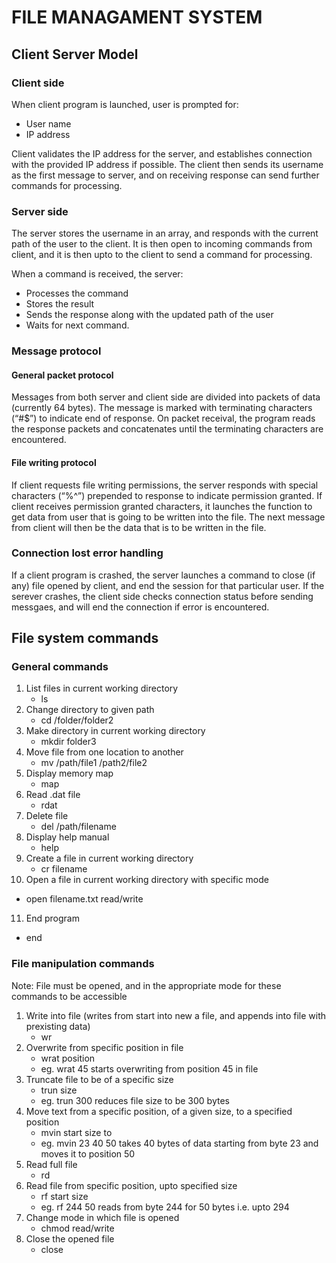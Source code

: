 # FILE MANAGAMENT SYSTEM

## Client Server Model

### Client side

When client program is launched, user is prompted for:
- User name 
- IP address

Client validates the IP address for the server, and establishes connection with the provided IP address if possible.
The client then sends its username as the first message to server, and on receiving response can send further commands for processing. 


### Server side

The server stores the username in an array, and responds with the current path of the user to the client. 
It is then open to incoming commands from client, and it is then upto to the client to send a command for processing.
 
When a command is received, the server:
- Processes the command
- Stores the result
- Sends the response along with the updated path of the user
- Waits for next command.
 

### Message protocol

#### General packet protocol
Messages from both server and client side are divided into packets of data (currently 64 bytes).
The message is marked with terminating characters (“#$”) to indicate end of response.
On packet receival, the program reads the response packets and concatenates until the terminating characters are encountered.

#### File writing protocol
If client requests file writing permissions, the server responds with special characters (“%^”) prepended to response to indicate permission granted.
If client receives permission granted characters, it launches the function to get data from user that is going to be written into the file.
The next message from client will then be the data that is to be written in the file. 


### Connection lost error handling
If a client program is crashed, the server launches a command to close (if any) file opened by client, and end the session for that particular user.
If the serever crashes, the client side checks connection status before sending messgaes, and will end the connection if error is encountered.



## File system commands

### General commands
1. List files in current working directory
   - ls
2. Change directory to given path
   - cd /folder/folder2
3. Make directory in current working directory
   - mkdir folder3
4. Move file from one location to another
   - mv /path/file1 /path2/file2
5. Display memory map
   - map
6. Read .dat file
   - rdat
7. Delete file
   - del /path/filename
8. Display help manual
   - help
9. Create a file in current working directory
   - cr filename
10. Open a file in current working directory with specific mode
   - open filename.txt read/write
11. End program
   - end
   
### File manipulation commands
Note: File must be opened, and in the appropriate mode for these commands to be accessible
1. Write into file (writes from start into new a file, and appends into file with prexisting data)
   - wr
2. Overwrite from specific position in file
   - wrat position 
   - eg. wrat 45 starts overwriting from position 45 in file
3. Truncate file to be of a specific size
   - trun size 
   - eg. trun 300 reduces file size to be 300 bytes
4. Move text from a specific position, of a given size, to a specified position
   - mvin start size to 
   - eg. mvin 23 40 50 takes 40 bytes of data starting from byte 23 and moves it to position 50
5. Read full file
   - rd
6. Read file from specific position, upto specified size
   - rf start size
   - eg. rf 244 50 reads from byte 244 for 50 bytes i.e. upto 294
7. Change mode in which file is opened
   - chmod read/write
8. Close the opened file
   - close
